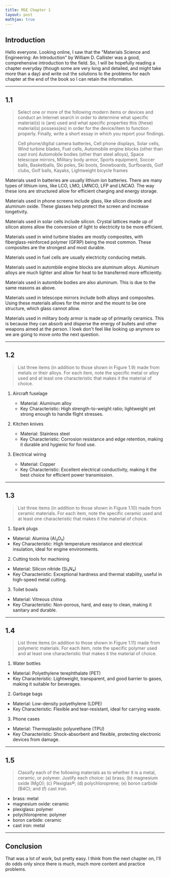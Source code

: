 ```yaml
---
title: MSE Chapter 1
layout: post
mathjax: true
---
```


## Introduction 
Hello everyone. Looking online, I saw that the "Materials Science and Engineering: An Introduction" by William D. Callister was a good, comprehensive introduction to the field. So, I will be hopefully reading a chapter everyday (though some are very long and detailed, and might take more than a day) and write out the solutions to the problems for each chapter at the end of the book so I can retain the information.

---

## 1.1 

> Select one or more of the following modern items or devices and conduct an Internet search in order to determine what specific material(s) is (are) used and what specific properties this (these) material(s) possess(es) in order for the device/item to function properly. Finally, write a short essay in which you report your findings.
>
> Cell phone/digital camera batteries, Cell phone displays, Solar cells, Wind turbine blades, Fuel cells, Automobile engine blocks (other than cast iron) Automobile bodies (other than steel alloys), Space telescope mirrors, Military body armor, Sports equipment, Soccer balls, Basketballs, Ski poles, Ski boots, Snowboards, Surfboards, Golf clubs, Golf balls, Kayaks, Lightweight bicycle frames
>

Materials used in batteries are usually lithium ion batteries. There are many types of lithium ions, like LCO, LMO, LMNCO, LFP and LNCAO. The way these ions are structured allow for efficient charging and energy storage. 

Materials used in phone screens include glass, like silicon dioxide and aluminum oxide. These glasses help protect the screen and increase longetivity.

Materials used in solar cells include silicon. Crystal lattices made up of silicon atoms allow the conversion of light to electricity to be more efficient. 

Materials used in wind turbine blades are mostly composites, with fiberglass-reinforced polymer (GFRP) being the most common. These composites are the strongest and most durable.

Materials used in fuel cells are usually electricity conducing metals. 

Materials used in autombile engine blocks are aluminum alloys. Aluminum alloys are much lighter and allow for heat to be transferred more efficiently.

Materials used in autombile bodies are also aluminum. This is due to the same reasons as above.

Materials used in telescope mirrors include both alloys and composites. Using these materials allows for the mirror and the mount to be one structure, which glass cannot allow. 

Materials used in military body armor is made up of primarily ceramics. This is because they can absorb and disperse the energy of bullets and other weapons aimed at the person. I lowk don't feel like looking up anymore so we are going to move onto the next question.

---

## 1.2
> List three items (in addition to those shown in Figure 1.9) made from metals or their alloys. For each item, note the specific metal or alloy used and at least one characteristic that makes it the material of choice.
>

1. Aircraft fuselage
    * Material: Aluminum alloy 
    * Key Characteristic: High strength-to-weight ratio; lightweight yet strong enough to handle flight stresses.

2. Kitchen knives
    * Material: Stainless steel 
    * Key Characteristic: Corrosion resistance and edge retention, making it durable and hygienic for food use.

3. Electrical wiring
    * Material: Copper
    * Key Characteristic: Excellent electrical conductivity, making it the best choice for efficient power transmission.

---

## 1.3 
>  List three items (in addition to those shown in Figure 1.10) made from ceramic materials. For each item, note the specific ceramic used and at least one characteristic that makes it the material of choice.

1. Spark plugs
* Material: Alumina (Al₂O₃)
* Key Characteristic: High temperature resistance and electrical insulation, ideal for engine environments.

2. Cutting tools for machining
* Material: Silicon nitride (Si₃N₄)
* Key Characteristic: Exceptional hardness and thermal stability, useful in high-speed metal cutting.

3. Toilet bowls
* Material: Vitreous china 
* Key Characteristic: Non-porous, hard, and easy to clean, making it sanitary and durable.

---

## 1.4 
> List three items (in addition to those shown in Figure 1.11) made from polymeric materials. For each item, note the specific polymer used and at least one characteristic that makes it the material of choice.
>

1. Water bottles
* Material: Polyethylene terephthalate (PET)
* Key Characteristic: Lightweight, transparent, and good barrier to gases, making it suitable for beverages.

2. Garbage bags
* Material: Low-density polyethylene (LDPE)
* Key Characteristic: Flexible and tear-resistant, ideal for carrying waste.

3. Phone cases
* Material: Thermoplastic polyurethane (TPU)
* Key Characteristic: Shock-absorbent and flexible, protecting electronic devices from damage.

---

## 1.5
> Classify each of the following materials as to whether it is a metal, ceramic, or polymer. Justify each choice: (a) brass; (b) magnesium oxide (MgO); (c) Plexiglas®; (d) polychloroprene; (e) boron carbide (B4C); and (f) cast iron.
> 

* brass: metal
* magnesium oxide: ceramic
* plexiglass: polymer
* polychloroprene: polymer
* boron carbide: ceramic
* cast iron: metal

---

## Conclusion
That was a lot of work, but pretty easy. I think from the next chapter on, I'll do odds only since there is much, much more content and practice problems. 